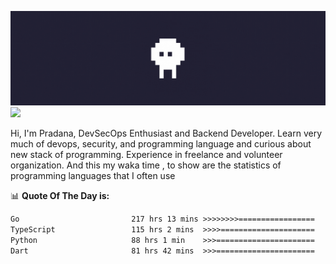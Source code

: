 ![banner](.github/banner.gif)
<img src="https://user-images.githubusercontent.com/73097560/115834477-dbab4500-a447-11eb-908a-139a6edaec5c.gif"></p>

Hi, I'm Pradana, DevSecOps Enthusiast and Backend Developer. Learn very much of devops, security, and programming language and curious about new stack of programming. Experience in freelance and volunteer organization. And this my waka time , to show are the statistics of programming languages that I often use

📊 **Quote Of The Day is:**
<!--START_SECTION:waka-->

```txt
Go                         217 hrs 13 mins >>>>>>>>=================   30.19 %
TypeScript                 115 hrs 2 mins  >>>>=====================   15.99 %
Python                     88 hrs 1 min    >>>======================   12.24 %
Dart                       81 hrs 42 mins  >>>======================   11.36 %
```

<!--END_SECTION:waka-->
